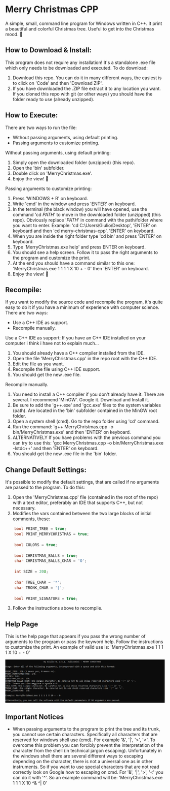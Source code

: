 # Merry Christmas CPP
A simple, small, command line program for Windows written in C++. It print a beautiful and colorful Christmas tree. Useful to get into the Christmas mood. 🎄

## How to Download & Install:
This program does not require any installation! It's a standalone .exe file which only needs to be downloaded and executed. To do download:

1. Download this repo. You can do it in many different ways, the easiest is to click on 'Code' and then 'Download ZIP'.
2. If you have downloaded the .ZIP file extract it to any location you want. If you cloned this repo with git (or other ways) you should have the folder ready to use (already unzipped).

## How to Execute:
There are two ways to run the file:

* Without passing arguments, using default printing.
* Passing arguments to customize printing.

Without passing arguments, using default printing:

1. Simply open the downloaded folder (unzipped) (this repo).
2. Open the 'bin' subfolder.
3. Double click on 'MerryChristmas.exe'.
4. Enjoy the view! 💙

Passing arguments to customize printing:

1. Press 'WINDOWS + R' on keyboard.
2. Write 'cmd' in the window and press 'ENTER' on keyboard.
3. In the terminal (the black window) you will have opened, use the command 'cd *PATH*' to move in the downloaded folder (unzipped) (this repo). Obviously replace '*PATH*' in command with the path/folder where you want to enter. Example: 'cd C:\Users\Giulio\Desktop\', 'ENTER' on keyboard and then 'cd  merry-christmas-cpp', 'ENTER' on keyboard.
4. When you are inside the right folder type 'cd bin' and press 'ENTER' on keyboard.
5. Type 'MerryChristmas.exe help' and press ENTER on keyboard.
6. You should see a help screen. Follow it to pass the right arguments to the program and customize the print.
7. At the end you should have a command similar to this one: 'MerryChristmas.exe 1 1 1 1 X 10 + - 0' then 'ENTER' on keyboard.
8. Enjoy the view! 💙

## Recompile:
If you want to modify the source code and recompile the program, it's quite easy to do it if you have a minimum of experience with computer science. There are two ways:

* Use a C++ IDE as support.
* Recompile manually.

Use a C++ IDE as support:
If you have an C++ IDE installed on your computer i think i have not to explain much...

1. You should already have a C++ compiler installed from the IDE.
2. Open the file 'MerryChristmas.cpp' in the repo root with the C++ IDE.
3. Edit the file as you want.
4. Recompile the file using C++ IDE support.
5. You should get the new .exe file.

Recompile manually.

1. You need to install a C++ compiler if you don't already have it. There are several. I recommend 'MinGW'. Google it. Download and Install it.
2. Be sure to add the 'g++.exe' and 'gcc.exe' files to the system variables (path). Are located in the 'bin' subfolder contained in the MinGW root folder.
3. Open a system shell (cmd). Go to the repo folder using 'cd' command.
4. Run the command: 'g++ MerryChristmas.cpp -o bin/MerryChristmas.exe' and then 'ENTER' on keyboard.
5. ALTERNATIVELY If you have problems with the previous command you can try to use this: 'gcc MerryChristmas.cpp -o bin/MerryChristmas.exe -lstdc++' and then 'ENTER' on keyboard.
6. You should get the new .exe file in the 'bin' folder.

## Change Default Settings:
It's possible to modify the default settings, that are called if no arguments are passed to the program. To do this:

1. Open the 'MerryChristmas.cpp' file (contained in the root of the repo) with a text editor, preferably an IDE that supports C++, but not necessary.
2. Modifies the vars contained between the two large blocks of initial comments, these:
```c++
    bool PRINT_TREE = true;
    bool PRINT_MERRYCHRISTMAS = true;

    bool COLORS = true;

    bool CHRISTMAS_BALLS = true;
    char CHRISTMAS_BALLS_CHAR = 'O';

    int SIZE = 20U;

    char TREE_CHAR = '*';
    char TRONK_CHAR = '|';

    bool PRINT_SIGNATURE = true;
 ```
 3. Follow the instructions above to recompile.

## Help Page
This is the help page that appears if you pass the wrong number of arguments to the program or pass the keyword help. Follow the instructions to customize the print. An example of valid use is: 'MerryChristmas.exe 1 1 1 1 X 10 + - 0'

![Error: 'help_screenshot.png' not found.](https://raw.githubusercontent.com/JuliusNixi/merry-christmas-cpp/main/help_screenshot.png)

## Important Notices
* When passing arguments to the program to print the tree and its trunk, you cannot use certain characters. Specifically all characters that are reserved for windows shell use (cmd). For example '&', '|', '>', '<'. To overcome this problem you can forcibly prevent the interpretation of the character from the shell (in technical jargon escaping). Unfortunately in the windows shell there are several different ways to escaping depending on the character, there is not a universal one as in other instruments. So if you want to use special characters that are not read correctly look on Google how to escaping on cmd. For '&', '|', '>', '<' you can do it with '^'. So an example command will be: 'MerryChristmas.exe 1 1 1 X 10 ^& ^| 0'
